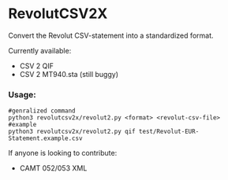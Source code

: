 # RevolutCSV2X

Convert the Revolut CSV-statement into a standardized format.

Currently available:
 - CSV 2 QIF
 - CSV 2 MT940.sta (still buggy)

### Usage: 
    #genralized command
    python3 revolutcsv2x/revolut2.py <format> <revolut-csv-file>
    #example
    python3 revolutcsv2x/revolut2.py qif test/Revolut-EUR-Statement.example.csv

 
 
If anyone is looking to contribute:

 - CAMT 052/053 XML


